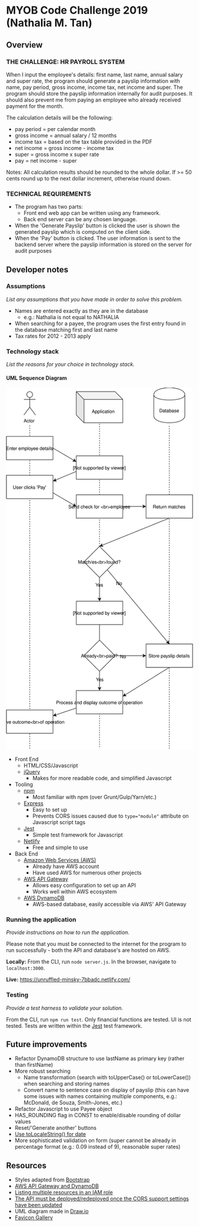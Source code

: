 # MYOB Code Challenge 2019 (Nathalia M. Tan)

## Overview
### THE CHALLENGE: HR PAYROLL SYSTEM
When I input the employee's details: first name, last name, annual salary and super rate, the program should generate a payslip information with name, pay period, gross income, income tax, net income and super. The program should store the payslip information internally for audit purposes. It should also prevent me from paying an employee who already received payment for the month.

The calculation details will be the following:
- pay period = per calendar month
- gross income = annual salary / 12 months
- income tax = based on the tax table provided in the PDF
- net income = gross income - income tax
- super = gross income x super rate
- pay = net income - super

Notes: All calculation results should be rounded to the whole dollar. If >= 50 cents round up to the next dollar increment, otherwise round down.

### TECHNICAL REQUIREMENTS
- The program has two parts:
    - Front end web app can be written using any framework.
    - Back end server can be any chosen language.
- When the 'Generate Payslip' button is clicked the user is shown the generated payslip which is computed on the client side.
- When the 'Pay' button is clicked. The user information is sent to the backend server where the payslip information is stored on the server for audit purposes

## Developer notes
### Assumptions
_List any assumptions that you have made in order to solve this problem._

- Names are entered exactly as they are in the database
    - e.g.: Nathalia is not equal to NATHALIA
- When searching for a payee, the program uses the first entry found in the database matching first and last name
- Tax rates for 2012 - 2013 apply

### Technology stack
_List the reasons for your choice in technology stack._

#### UML Sequence Diagram
![UML Sequence Diagram](./img/docs/SD.svg)

- Front End
    - HTML/CSS/Javascript
    - [jQuery](https://jquery.com/)
        - Makes for more readable code, and simplified Javascript
- Tooling
    - [npm](https://www.npmjs.com/)
        - Most familiar with npm (over Grunt/Gulp/Yarn/etc.)
    - [Express](https://expressjs.com/en/starter/static-files.html)
        - Easy to set up
        - Prevents CORS issues caused due to `type="module"` attribute on Javascript script tags
    - [Jest](https://jestjs.io)
        - Simple test framework for Javascript
    - [Netlify](https://www.netlify.com/)
        - Free and simple to use
- Back End
    - [Amazon Web Services (AWS)](https://aws.amazon.com)
        - Already have AWS account
        - Have used AWS for numerous other projects
    - [AWS API Gateway](https://aws.amazon.com/api-gateway/)
        - Allows easy configuration to set up an API
        - Works well within AWS ecosystem
    - [AWS DynamoDB](https://aws.amazon.com/dynamodb/)
        - AWS-based database, easily accessible via AWS' API Gateway

### Running the application
_Provide instructions on how to run the application._

Please note that you must be connected to the internet for the program to run successfully - both the API and database's are hosted on AWS.

__Locally:__ From the CLI, run `node server.js`. In the browser, navigate to `localhost:3000`.

__Live:__ https://unruffled-minsky-7bbadc.netlify.com/

### Testing
_Provide a test harness to validate your solution._

From the CLI, run `npm run test`. Only financial functions are tested.
UI is not tested. Tests are written within the [Jest](https://jestjs.io) test framework.

## Future improvements

- Refactor DynamoDB structure to use lastName as primary key (rather than firstName)
- More robust searching
    - Name transformation (search with toUpperCase() or toLowerCase()) when searching and storing names
    - Convert name to sentence case on display of payslip (this can have some issues with names containing multiple components, e.g.: McDonald, de Souza, Smith-Jones, etc.)
- Refactor Javascript to use Payee object
- HAS_ROUNDING flag in CONST to enable/disable rounding of dollar values
- Reset/'Generate another' buttons
- [Use toLocaleString() for date](https://stackoverflow.com/questions/1643320/get-month-name-from-date/18648314#18648314)
- More sophisticated validation on form (super cannot be already in percentage format (e.g.: 0.09 instead of 9), reasonable super rates)

## Resources
- Styles adapted from [Bootstrap](https://getbootstrap.com/docs/3.3/components/)
- [AWS API Gateway and DynamoDB](https://aws.amazon.com/blogs/compute/using-amazon-api-gateway-as-a-proxy-for-dynamodb/)
- [Listing multiple resources in an IAM role](https://forums.aws.amazon.com/thread.jspa?threadID=220021)
- [The API must be deployed/redeployed once the CORS support settings have been updated](https://docs.aws.amazon.com/apigateway/latest/developerguide/how-to-cors.html)
- UML diagram made in [Draw.io](https://www.draw.io/)
- [Favicon Gallery](https://www.favicon-generator.org/search/TURQUIOSE/)

